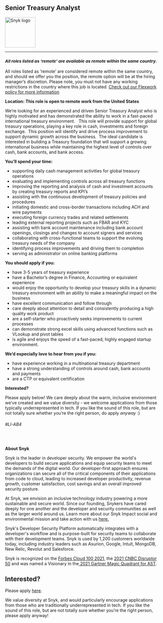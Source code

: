 Senior Treasury Analyst
---

<img src="https://res.cloudinary.com/snyk/image/upload/v1537345894/press-kit/brand/logo-black.png" width="100" alt="Snyk logo" />

<hr>
<h3><em><strong><sub>All roles listed as ‘remote’ are available as remote within the same country.</sub></strong></em></h3>
<p><span style="font-weight: 400;">All roles listed as ‘remote’ are considered remote within the same country, and should we offer you the position, the remote option will be at the hiring manager’s discretion. Please note, you must not have any working restrictions in the country where this job is located. </span><a href="https://snyk.io/blog/introducing-flex-work-the-future-of-work-at-snyk/"><span style="font-weight: 400;">Check out our Flexwork policy for more information</span></a></p>
<p><strong>Location: This role is open to remote work from the United States</strong></p>
<p><span style="font-weight: 400;">We’re looking for an experienced and driven Senior Treasury Analyst who is highly motivated and has demonstrated the ability to work in a fast-paced international treasury environment. &nbsp; This role will provide support for global treasury operations, playing a key role in cash, investments and foreign exchange.&nbsp; This position will identify and drive process improvement to support dynamic growth across the business.&nbsp; The ideal candidate is interested in building a Treasury foundation that will support a growing international business while maintaining the highest level of controls over cash, bank accounts, and bank access.</span></p>
<p><strong>You’ll spend your time:</strong></p>
<ul>
<li style="font-weight: 400;"><span style="font-weight: 400;">supporting daily cash management activities for global treasury operations</span></li>
<li style="font-weight: 400;"><span style="font-weight: 400;">evaluating and implementing controls across all treasury functions</span></li>
<li style="font-weight: 400;"><span style="font-weight: 400;">improving the reporting and analysis of cash and investment accounts by creating treasury reports and KPI’s</span></li>
<li style="font-weight: 400;"><span style="font-weight: 400;">assisting with the continuous development of treasury policies and procedures</span></li>
<li style="font-weight: 400;"><span style="font-weight: 400;">initiating domestic and cross-border transactions including ACH and wire payments</span></li>
<li style="font-weight: 400;"><span style="font-weight: 400;">executing foreign currency trades and related settlements</span></li>
<li style="font-weight: 400;"><span style="font-weight: 400;">leading external reporting projects such as FBAR and KYC</span></li>
<li style="font-weight: 400;"><span style="font-weight: 400;">assisting with bank account maintenance including bank account openings, closings and changes to account signers and services</span></li>
<li style="font-weight: 400;"><span style="font-weight: 400;">collaborating with cross-functional teams to support the evolving treasury needs of the company</span></li>
<li style="font-weight: 400;"><span style="font-weight: 400;">identifying process improvements and driving them to completion</span></li>
<li style="font-weight: 400;"><span style="font-weight: 400;">serving as administrator on online banking platforms</span></li>
</ul>
<p><strong>You should apply if you:</strong></p>
<ul>
<li style="font-weight: 400;"><span style="font-weight: 400;">have 3-5 years of treasury experience</span></li>
<li style="font-weight: 400;"><span style="font-weight: 400;">have a Bachelor’s degree in Finance, Accounting or equivalent experience</span></li>
<li style="font-weight: 400;"><span style="font-weight: 400;">would enjoy the opportunity to develop your treasury skills in a dynamic treasury environment with an ability to make a meaningful impact on the business&nbsp;&nbsp;</span></li>
<li style="font-weight: 400;"><span style="font-weight: 400;">have excellent communication and follow through</span></li>
<li style="font-weight: 400;"><span style="font-weight: 400;">care deeply about attention to detail and consistently producing a high quality work product</span></li>
<li style="font-weight: 400;"><span style="font-weight: 400;">are a self-starter who proactively seeks improvements to current processes</span></li>
<li style="font-weight: 400;"><span style="font-weight: 400;">can demonstrate strong excel skills using advanced functions such as VLookup and pivot tables</span></li>
<li style="font-weight: 400;"><span style="font-weight: 400;">is agile and enjoys the speed of a fast-paced, highly engaged startup environment.</span></li>
</ul>
<p><strong>We’d especially love to hear from you if you:</strong></p>
<ul>
<li style="font-weight: 400;"><span style="font-weight: 400;">have experience working in a multinational treasury department</span></li>
<li style="font-weight: 400;"><span style="font-weight: 400;">have a strong understanding of controls around cash, bank accounts and payments</span></li>
<li style="font-weight: 400;"><span style="font-weight: 400;">are a CTP or equivalent certification</span></li>
</ul>
<p><strong>Interested?</strong></p>
<p><span style="font-weight: 400;">Please apply below! We care deeply about the warm, inclusive environment we’ve created and we value diversity - we welcome applications from those typically underrepresented in tech. If you like the sound of this role, but are not totally sure whether you’re the right person, do apply </span><em><span style="font-weight: 400;">anyway</span></em><span style="font-weight: 400;"> :)</span></p>
<h6><span style="font-weight: 400;">#LI-AB4</span></h6>
<p>&nbsp;</p><div class="content-conclusion"><p><strong>About Snyk</strong></p>
<p><span style="font-weight: 400;">Snyk is the leader in developer security. We empower the world's developers to build secure applications and equip security teams to meet the demands of the digital world. Our developer-first approach ensures organizations can secure all of the critical components of their applications from code to cloud, leading to increased developer productivity, revenue growth, customer satisfaction, cost savings and an overall improved security posture.&nbsp;</span></p>
<p><span style="font-weight: 400;">At Snyk, we envision an inclusive technology industry powering a more sustainable and secure world.</span> <span style="font-weight: 400;">Since our founding, Snykers have cared deeply for one another and the developer and security communities as well as the larger world around us. Learn more about our Snyk Impact social and environmental mission and take action with us </span><a href="https://snyk.io/about/snyk-impact/"><span style="font-weight: 400;">here.</span></a></p>
<p><span style="font-weight: 400;">Snyk's Developer Security Platform automatically integrates with a developer's workflow and is purpose-built for security teams to collaborate with their development teams. Snyk is used by 1,200 customers worldwide today, including industry leaders such as Asurion, Google, Intuit, MongoDB, New Relic, Revolut and Salesforce.</span></p>
<p><span style="font-weight: 400;">Snyk is recognized on the </span><a href="https://www.forbes.com/cloud100/#6f24b5ba5f94"><span style="font-weight: 400;">Forbes Cloud 100 2021</span></a><span style="font-weight: 400;">, the </span><a href="https://www.cnbc.com/2021/05/25/these-are-the-2021-cnbc-disruptor-50-companies.html"><span style="font-weight: 400;">2021 CNBC Disruptor 50</span></a><span style="font-weight: 400;"> and was named a Visionary in the</span><a href="https://snyk.io/blog/snyk-visionary-2021-gartner-magic-quadrant-for-ast/"><span style="font-weight: 400;"> 2021 Gartner Magic Quadrant for AST</span></a><span style="font-weight: 400;">.</span></p></div>

Interested?
---

Please apply [here](https://boards.greenhouse.io/snyk/jobs/5821187002#app).

We value diversity at Snyk, and would particularly encourage applications from those who are traditionally underrepresented in tech.
If you like the sound of this role, but are not totally sure whether you’re the right person, please apply anyway!
